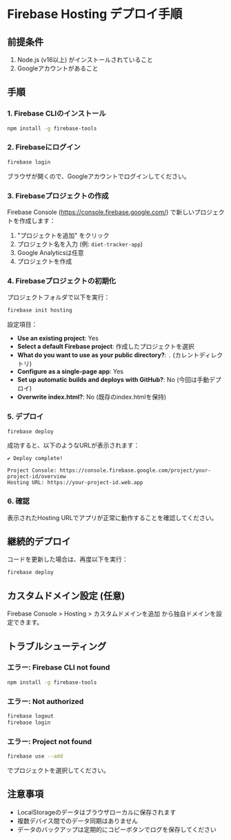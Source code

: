 # Firebase Hosting デプロイ手順

## 前提条件

1. Node.js (v16以上) がインストールされていること
2. Googleアカウントがあること

## 手順

### 1. Firebase CLIのインストール

```bash
npm install -g firebase-tools
```

### 2. Firebaseにログイン

```bash
firebase login
```

ブラウザが開くので、Googleアカウントでログインしてください。

### 3. Firebaseプロジェクトの作成

Firebase Console (https://console.firebase.google.com/) で新しいプロジェクトを作成します：

1. "プロジェクトを追加" をクリック
2. プロジェクト名を入力 (例: `diet-tracker-app`)
3. Google Analyticsは任意
4. プロジェクトを作成

### 4. Firebaseプロジェクトの初期化

プロジェクトフォルダで以下を実行：

```bash
firebase init hosting
```

設定項目：
- **Use an existing project**: Yes
- **Select a default Firebase project**: 作成したプロジェクトを選択
- **What do you want to use as your public directory?**: `.` (カレントディレクトリ)
- **Configure as a single-page app**: Yes
- **Set up automatic builds and deploys with GitHub?**: No (今回は手動デプロイ)
- **Overwrite index.html?**: No (既存のindex.htmlを保持)

### 5. デプロイ

```bash
firebase deploy
```

成功すると、以下のようなURLが表示されます：
```
✔ Deploy complete!

Project Console: https://console.firebase.google.com/project/your-project-id/overview
Hosting URL: https://your-project-id.web.app
```

### 6. 確認

表示されたHosting URLでアプリが正常に動作することを確認してください。

## 継続的デプロイ

コードを更新した場合は、再度以下を実行：

```bash
firebase deploy
```

## カスタムドメイン設定 (任意)

Firebase Console > Hosting > カスタムドメインを追加 から独自ドメインを設定できます。

## トラブルシューティング

### エラー: Firebase CLI not found
```bash
npm install -g firebase-tools
```

### エラー: Not authorized
```bash
firebase logout
firebase login
```

### エラー: Project not found
```bash
firebase use --add
```
でプロジェクトを選択してください。

## 注意事項

- LocalStorageのデータはブラウザローカルに保存されます
- 複数デバイス間でのデータ同期はありません
- データのバックアップは定期的にコピーボタンでログを保存してください